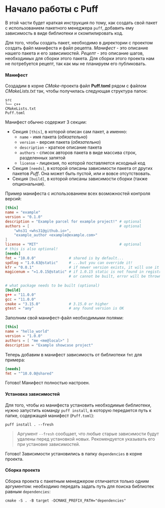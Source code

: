 # Начало работы с Puff
В этой части будет краткая инструкция по тому, как создать свой пакет с использованием пакетного менеджера `puff`, добавить ему зависимость в виде библиотеки и скомпилировать код.

Для того, чтобы создать пакет, необходимо в директории с проектом создать файл манифеста и файл рецепта.
*Манифест* - это описание нашего пакета и его зависимостей.
*Рецепт* - это описание шагов, необходимых для сборки этого пакета. Для сборки этого проекта нам не потребуется рецепт, так как мы не планируем его публиковать.

#### Манифест
Создадим в корне *CMake*-проекта файл **Puff.toml** рядом с файлом *CMakeLists.txt* так, чтобы получилась следующая структура папок:
```
src 
└── c++ 
CMakeLists.txt 
Puff.toml
```

Манифест обычно содержит 3 секции: 
- Секция `[this]`, в которой описан сам пакет, а именно:
	- `name` - имя пакета (*обязательно*)
	- `version` - версия пакета (*обязательно*)
	- `description` - краткое описание пакета
	- `authors` - список авторов пакета в виде массива строк, разделенных запятой
	- `license` - лицензия, по которой поставляется исходный код
- Секция `[needs]`, в которой описаны зависимости пакета от других пакетов *Puff*. Она может быть пустой, или и вовсе отсутствовать.
- Секция `[build]`, в которой описаны зависимости сборки (также опциональная).

Пример манифеста с использованием всех возможностей контроля версий:
```toml
[this]
name = "example"
version = "0.1.0"
description = "Example parcel for example project!" # optional
authors = [                                         # optional
	"whs31 <whs31@github.io>",
	"example_author <example@example.com>"
]
license = "MIT"                                     # optional
# this is also optional!
[needs]  
fmt = "10.0.0"               # shared is by default...
spdlog = "1.0.63@static"     # ...but you can override it!
kfr = "0.0.1"                # if newer version exists, it will use it
magicenum = "=1.0.15@static" # if 1.0.15 static is not found in registries 
                             # or cannot be built, error will be thrown!
                             
# what package needs to be built (optional)
[build]
g++ = "11.0.0"
gcc = "11.0.0"
cmake = "3.15.0"             # 3.15.0 or higher
gtest = "any"                # any found version is OK
```

Заполним свой манифест-файл необходимыми полями:
```toml
[this]
name = "hello_world"
version = "1.0.0"
authors = [ "me <me@local>" ]
description = "Example showcase project"
```

Теперь добавим в манифест зависимость от библиотеки `fmt` для примера:
```toml
[needs]
fmt = "^10.0.0@shared"
```

Готово! Манифест полностью настроен.

#### Установка зависимостей
Для того, чтобы из манифеста установить необходимые библиотеки, нужно запустить команду `puff install`, в которую передается путь к папке, содержащей манифест (`Puff.toml`):

```shell
puff install . --fresh
```

> Аргумент `--fresh` сообщает, что любые старые зависимости будут удалены перед установкой новых. Рекомендуется указывать его при установке зависимостей.

Готово! Зависимости установились в папку `dependencies` в корне проекта.

#### Сборка проекта
Сборка проекта с пакетным менеджером отличается только одним аргументом: необходимо передать задать путь для поиска библиотек равным `dependencies`:
```shell
cmake -S . -B target -DCMAKE_PREFIX_PATH="dependencies"
```